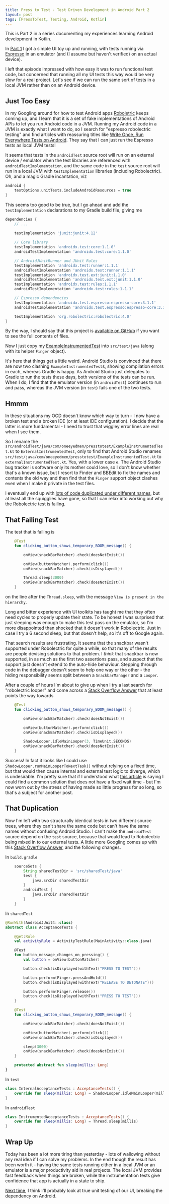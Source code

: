 ```yaml
---
title: Press to Test - Test Driven Development in Android Part 2
layout: post
tags: [PressToTest, Testing, Android, Kotlin]
---
```


This is Part 2 in a series documenting my experiences learning Android development in Kotlin.

In [Part 1](press-to-test-part-1.html) I got a simple UI toy up and running, with tests running via [Espresso](https://developer.android.com/training/testing/espresso) in an emulator (and (I assume but haven't verified) on an actual device).

I left that episode impressed with how easy it was to run functional test code, but concerned that running all my UI tests this way would be very slow for a real project. Let's see if we can run the same sort of tests in a local JVM rather than on an Android device.   

## Just Too Easy

In my Googling around for how to test Android apps [Roboletric](http://robolectric.org/) keeps coming up, and I learn that it is a set of fake implementations of Android APIs to let you run Android code in a JVM. Running my Android code in a JVM is exactly what I want to do, so I search for "espresso robolectric testing" and find articles with reassuring titles like [Write Once, Run Everywhere Tests on Android](https://medium.com/androiddevelopers/write-once-run-everywhere-tests-on-android-88adb2ba20c5). They say that I can just run the Espresso tests as local JVM tests!

It seems that tests in the `androidTest` source root will run on an external device / emulator when the test libraries are referenced with `androidTestImplementation`, and the same code in the `test` source root will run in a local JVM with `testImplementation` libraries (including Robolectric). Oh, and a magic Gradle incantation, viz 

```groovy
android {
    testOptions.unitTests.includeAndroidResources = true
}
```

This seems too good to be true, but I go ahead and add the `testImplementation` declarations to my Gradle build file, giving me

```groovy
dependencies {
    // ...
    
    testImplementation 'junit:junit:4.12'

    // Core library
    testImplementation 'androidx.test:core:1.1.0'
    androidTestImplementation 'androidx.test:core:1.1.0'

    // AndroidJUnitRunner and JUnit Rules
    testImplementation 'androidx.test:runner:1.1.1'
    androidTestImplementation 'androidx.test:runner:1.1.1'
    testImplementation 'androidx.test.ext:junit:1.1.0'
    androidTestImplementation 'androidx.test.ext:junit:1.1.0'
    testImplementation 'androidx.test:rules:1.1.1'
    androidTestImplementation 'androidx.test:rules:1.1.1'

    // Espresso dependencies
    testImplementation 'androidx.test.espresso:espresso-core:3.1.1'
    androidTestImplementation 'androidx.test.espresso:espresso-core:3.1.1'

    testImplementation 'org.robolectric:robolectric:4.0'
}
```

By the way, I should say that this project is [available on GitHub](https://github.com/dmcg/PressToTest) if you want to see the full contents of files.

Now I just copy my [ExampleInstrumentedTest](https://github.com/dmcg/PressToTest/blob/1c92240b7a52d83c82102f760a07cb0ce9a82a74/app/src/androidTest/java/com/oneeeyedmen/presstotest/ExampleInstrumentedTest.kt) into `src/test/java` (along with its helper `Finger` object).

It's here that things get a little weird. Android Studio is convinced that there are now two clashing `ExampleInstrumentedTest`s, showing compilation errors in each, whereas Gradle is happy. As Android Studio just delegates to Gradle to run the tests these days, both versions of the tests can be run. When I do, I find that the emulator version (in `androidTest`) continues to run and pass, whereas the JVM version (in `test`) fails one of the two tests.

## Hmmm

In these situations my OCD doesn't know which way to turn - I now have a broken test and a broken IDE (or at least IDE configuration). I decide that the latter is more fundamental - I need to trust that wiggley error lines are real when I see them.

So I rename the `src/androidTest/java/com/oneeyedmen/presstotest/ExampleInstrumentedTest.kt` to `ExternalInstrumentedTest`, only to find that Android Studio renames `src/test/java/com/oneeyedmen/presstotest/ExampleInstrumentedTest.kt` to `externalInstrumentedTest.kt`. Yes, with a lower case `e`. The Android Studio bug tracker is software only its mother could love, so I don't know whether that's a known issue, but I resort to Finder and BBEdit to fix the names and contents the old way and then find that the `Finger` support object clashes even when I make it private in the test files.

I eventually end up with [lots of code duplicated under different names](https://github.com/dmcg/PressToTest/commit/732f14dd749f308e71fb31a3a7b690b67ba585c2), but at least all the squigglies have gone, so that I can relax into working out why the Robolectric test is failing.  

## That Failing Test

The test that is failing is

```kotlin
    @Test
    fun clicking_button_shows_temporary_BOOM_message() {

        onView(snackBarMatcher).check(doesNotExist())

        onView(buttonMatcher).perform(click())
        onView(snackBarMatcher).check(isDisplayed())

        Thread.sleep(3000)
        onView(snackBarMatcher).check(doesNotExist())
    }
``` 

on the line after the `Thread.sleep`, with the message `View is present in the hierarchy`.

Long and bitter experience with UI toolkits has taught me that they often need cycles to properly update their state. To be honest I was surprised that just sleeping was enough to make this test pass on the emulator, so I'm more disappointed than shocked that it doesn't work in Robolectric. Just in case I try a 6 second sleep, but that doesn't help, so it's off to Google again.

That search results are frustrating. It seems that the snackbar wasn't supported under Robolectric for quite a while, so that many of the results are people devising solutions to that problem. I *think* that snackbar is now supported, in as much as the first two assertions pass, and suspect that the support just doesn't extend to the auto-hide behaviour. Stepping through code in the debugger doesn't seem to help one way or the other - the hiding responsibility seems split between a `SnackbarManager` and a `Looper`.

After a couple of hours I'm about to give up when I try a last search for "robolectric looper" and come across a [Stack Overflow Answer](https://stackoverflow.com/questions/34086857/robolectric-run-looper-of-handler-in-my-case) that at least points the way towards

```kotlin
    @Test
    fun clicking_button_shows_temporary_BOOM_message() {

        onView(snackBarMatcher).check(doesNotExist())

        onView(buttonMatcher).perform(click())
        onView(snackBarMatcher).check(isDisplayed())

        ShadowLooper.idleMainLooper(3, TimeUnit.SECONDS)
        onView(snackBarMatcher).check(doesNotExist())
    }
```  

Success! In fact it looks like I could use `ShadowLooper.runMainLooperToNextTask()` without relying on a fixed time, but that would then cause internal and external test logic to diverge, which is undesirable. I'm pretty sure that if I understood what [this article](https://medium.com/azimolabs/wait-for-it-idlingresource-and-conditionwatcher-602055f32356) is saying I could find a common solution that does not have a fixed wait time - but I'm now worn out by the stress of having made so little progress for so long, so that's a subject for another post.

## That Duplication

Now I'm left with two structurally identical tests in two different source trees, where they can't share the same code but can't have the same names without confusing Android Studio.  I can't make the `androidTest` source depend on the `test` source, because that would lead to Robolectric being mixed in to our external tests. A little more Googling comes up with this [Stack Overflow Answer](https://stackoverflow.com/a/37882557/97777), and the following changes.

In `build.gradle`

```groovy
    sourceSets {
        String sharedTestDir = 'src/sharedTest/java'
        test {
            java.srcDir sharedTestDir
        }
        androidTest {
            java.srcDir sharedTestDir
        }
    }
```

In `sharedTest`

```kotlin
@RunWith(AndroidJUnit4::class)
abstract class AcceptanceTests {

    @get:Rule
    val activityRule = ActivityTestRule(MainActivity::class.java)

    @Test
    fun button_message_changes_on_pressing() {
        val button = onView(buttonMatcher)

        button.check(isDisplayed(withText("PRESS TO TEST")))

        button.perform(Finger.pressAndHold())
        button.check(isDisplayed(withText("RELEASE TO DETONATE")))

        button.perform(Finger.release())
        button.check(isDisplayed(withText("PRESS TO TEST")))
    }

    @Test
    fun clicking_button_shows_temporary_BOOM_message() {

        onView(snackBarMatcher).check(doesNotExist())

        onView(buttonMatcher).perform(click())
        onView(snackBarMatcher).check(isDisplayed())

        sleep(3000)
        onView(snackBarMatcher).check(doesNotExist())
    }

    protected abstract fun sleep(millis: Long)
}
```

In `test`

```kotlin
class InternalAcceptanceTests : AcceptanceTests() {
    override fun sleep(millis: Long) = ShadowLooper.idleMainLooper(millis, TimeUnit.MILLISECONDS)
}
```

In `androidTest`

```kotlin
class InstrumentedAcceptanceTests : AcceptanceTests() {
    override fun sleep(millis: Long) = Thread.sleep(millis)
}
```

## Wrap Up

Today has been a lot more tiring than yesterday - lots of wallowing without any real idea if I can solve my problems. In the end though the result has been worth it - having the same tests running either in a local JVM or an emulator is a major productivity aid in real projects. The local JVM provides fast feedback when things are broken, while the instrumentation tests give confidence that app is actually in a state to ship.

[Next time](press-to-test-part-3.html), I think I'll probably look at true unit testing of our UI, breaking the dependency on Android.